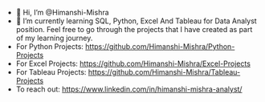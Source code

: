 - 👋 Hi, I’m @Himanshi-Mishra
- 🌱 I’m currently learning SQL, Python, Excel And Tableau for Data Analyst position. Feel free to go through the projects that I have created as part of my learning journey.
- For Python Projects: https://github.com/Himanshi-Mishra/Python-Projects
- For Excel Projects:  https://github.com/Himanshi-Mishra/Excel-Projects
- For Tableau Projects:  https://github.com/Himanshi-Mishra/Tableau-Projects
- To reach out: https://www.linkedin.com/in/himanshi-mishra-analyst/


